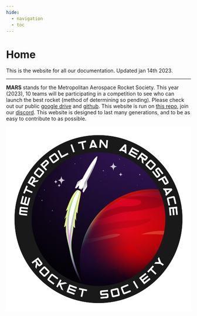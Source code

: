 ```yaml
---
hide:
  - navigation
  - toc
---
```


# Home

This is the website for all our documentation. Updated jan 14th 2023.

---

**MARS** stands for the Metropolitan Aerospace Rocket Society. This year (2023), 10 teams will be participating in a competition to see who can launch the best rocket (method of determining so pending). Please check out our public [google drive] and [github]. This website is run on [this repo], join our [discord]. This website is designed to last many generations, and to be as easy to contribute to as possible.

[google drive]: https://drive.google.com/drive/folders/1su8x4vkgnDxWnVwPmmk2WvCllnf5fLLx?usp=sharing

[github]: https://github.com/zeulewan/avionics_code

[this repo]: https://github.com/zeulewan/marswebsite

[discord]: https://discord.gg/BaQZkd2TKj

<div class="image-container">
<a href="https://www.linkedin.com/in/harakhmehta/"><img src="img/logo.png" /></a>
</div>
<!---
<div class="text-center">
<a href="getting-started/" class="btn btn-primary" role="button">Getting Started</a>
<a href="user-guide/" class="btn btn-primary" role="button">User Guide</a>
</div>
-->
<!---
<div class="jumbotron">
<h2 class="display-4 text-center">Helpers</h2>
-->
<!---
<div class="row">
  <div class="col-sm-6">
    <div class="card">
      <div class="card-body">
          <article>
            <header>
              <h2><a href="https://nikolaisydorenko.com/">Nikolai<br />
              Sydorenko</a></h2>
            </header>
            <a href="https://nikolaisydorenko.com/"><img src="img/portraits/kolya.jpg" alt="" /></a>
            <p>My name is Nikolai. I am a third year aerospace engineering student specializing in spacecraft stream. My main mission in this team is to promote rocketry for all enthusiasts and create the best learning environment for everyone to educate people how to design and manufacture your own model rocket. </p>
          </article>
      </div>
    </div>
  </div>
  <div class="col-sm-6">
    <div class="card">
      <div class="card-body">
        <article>
          <header>
            <h2><a href="https://zeul.ca/">Zeul<br />
            Mordasiewicz</a></h2>
          </header>
          <a href="https://zeul.ca/"><img src="img/portraits/zeul.jpg" alt="" /></a>
          <p>Hi I'm Zeul. Here's a picture of me and my dog trudy even though shes not looking at the camera it was the only photo I got of us in the camping chairs.</p>
        </article>
      </div>
    </div>
  </div>
</div>

<div class="row">
  <div class="col-sm-6">
    <div class="card">
      <div class="card-body">
        <article>
          <header>
            <h2><a href="https://www.linkedin.com/in/bao-tran-aero/">Bao<br>
            Tran</a></h2>
          </header>
          <a href="https://www.linkedin.com/in/bao-tran-aero/"><img src="img/portraits/bao.jpg" alt="" /></a>
          <p>Hey everyone! My name is Bao Tran and I’m a helper for MARS! As a third year aerospace engineer student, my goal is teach you guys how to simulate, design and manufacture your very own rocket! I want to teach the next generation of aerospace engineers so you can give everyone a better future (PS. Join MetRocketry as well!)</p>
        </article>
      </div>
    </div>
  </div>
  <div class="col-sm-6">
    <div class="card">
      <div class="card-body">
        <article>
          <header>
            <h2><a href="https://www.linkedin.com/in/bao-tran-aero/">Oscar<br>
            Oscarson</a></h2>
          </header>
          <p>Hi I'm Oscar</p>
        </article>
      </div>
    </div>
  </div>
<</div>
</div> 
-->